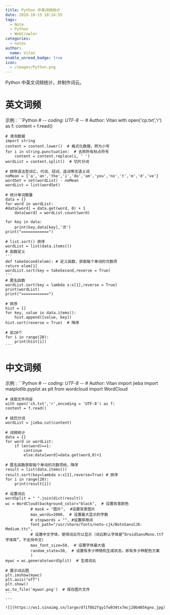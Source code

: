 ```yaml
---
title: Python 中英词频统计
date: 2018-10-15 18:24:55
tags:
  - Note
  - Python
  - WebCrawler
categories:
  - notes
author:
  name: Vitan
enable_unread_badge: true
icon:
  - /images/Python.png
---
```

Python 中英文词频统计，并制作词云。
<!-- more -->
# 英文词频
示例
:   ```Python
    # -*- coding: UTF-8 -*-
    # Author: Vitan
    with open('cp.txt','r') as f:
    content = f.read()

    # 清洗数据
    import string
    content = content.lower()  # 格式化数据，转为小写
    for i in string.punctuation:  # 去除所有标点符号
        content = content.replace(i, ' ')
    wordList = content.split()  # 切片分词

    # 排除语法型词汇，代词、冠词、连词等无语义词
    noMean = {'a','an','the','i','do','am','you','no','t','m','d','ve'}
    wordSet = set(wordList) - noMean
    wordList = list(wordSet)

    # 统计单词数量
    data = {}
    for word in wordList:
    #data[word] = data.get(word, 0) + 1
        data[word] = wordList.count(word)

    for key in data:
        print(key,data[key],'次')
    print("============")

    # list.sort() 排序
    wordList = list(data.items())
    # 函数定义
    '''
    def takeSecond(elem): # 定义函数，获取每个单词的次数项
    return elem[1]
    wordList.sort(key = takeSecond,reverse = True)
    '''
    # 匿名函数
    wordList.sort(key = lambda x:x[1],reverse = True)
    print(wordList)
    print("============")

    # 排序
    hist = []
    for key, value in data.items():
        hist.append([value, key])
    hist.sort(reverse = True)  # 降序

    # 前20个
    for i in range(20):
        print(hist[i])
    ```
# 中文词频
示例
:   ```Python
    # -*- coding: UTF-8 -*-
    # Author: Vitan
    import jieba
    import matplotlib.pyplot as plt
    from  wordcloud import WordCloud

    # 读取文件内容
    with open('ch.txt','r',encoding = 'UTF-8') as f:
    content = f.read()

    # 结巴分词
    wordList = jieba.cut(content)

    # 词频统计
    data = {}
    for word in wordList:
        if len(word)==1:
            continue
            else:data[word]=data.get(word,0)+1

    # 匿名函数获取每个单词的次数项统，降序
    result = list(data.items())
    result.sort(key=lambda x:x[1],reverse=True) # 排序
    for i in range(20):
        print(result[i])

    # 设置词云
    wordSplit = " ".join(dict(result))
    wc = WordCloud(background_color="black",  # 设置背景颜色
               # mask = "图片",  #设置背景图片
               max_words=2000,  # 设置最大显示的字数
               # stopwords = "", #设置停用词
               font_path="/usr/share/fonts/noto-cjk/NotoSansCJK-Medium.ttc",
               # 设置中文字体，使得词云可以显示（词云默认字体是“DroidSansMono.ttf字体库”，不支持中文）
               max_font_size=50,  # 设置字体最大值
               random_state=30,  # 设置有多少种随机生成状态，即有多少种配色方案
               )
    mywc = wc.generate(wordSplit)  # 生成词云

    # 展示词云图
    plt.imshow(mywc)
    plt.axis("off")
    plt.show()
    wc.to_file('mywor.png')  # 保存图片文件
    ```
    ---

    ![](https://ws1.sinaimg.cn/large/d71f8b2fgy1fw934tx7mcj20b405kgno.jpg)
